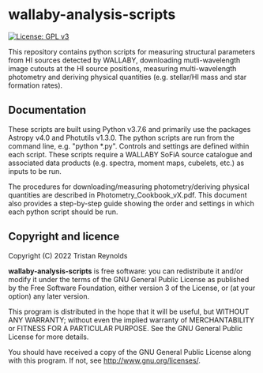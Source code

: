 # wallaby-analysis-scripts

[![License: GPL v3](https://img.shields.io/badge/License-GPLv3-blue.svg)](https://www.gnu.org/licenses/gpl-3.0)

This repository contains python scripts for measuring structural parameters from HI sources 
detected by WALLABY, downloading mutli-wavelength image cutouts at the HI source positions, 
measuring multi-wavelength photometry and deriving physical quantities (e.g. stellar/HI mass
and star formation rates).

## Documentation

These scripts are built using Python v3.7.6 and primarily use the packages Astropy v4.0 and Photutils v1.3.0. The python scripts are run from the command line, e.g. "python *.py". Controls and settings are defined within each script. These scripts require a WALLABY SoFiA source catalogue and associated data products (e.g. spectra, moment maps, cubelets, etc.) as inputs to be run.

The procedures for downloading/measuring photometry/deriving physical quantities are described in Photometry_Cookbook_vX.pdf. This document also provides a step-by-step guide showing the order and settings in which each python script should be run.

## Copyright and licence

Copyright (C) 2022 Tristan Reynolds

**wallaby-analysis-scripts** is free software: you can redistribute it and/or modify it under the terms of the GNU General Public License as published by the Free Software Foundation, either version 3 of the License, or (at your option) any later version.

This program is distributed in the hope that it will be useful, but WITHOUT ANY WARRANTY; without even the implied warranty of MERCHANTABILITY or FITNESS FOR A PARTICULAR PURPOSE. See the GNU General Public License for more details.

You should have received a copy of the GNU General Public License along with this program. If not, see http://www.gnu.org/licenses/.